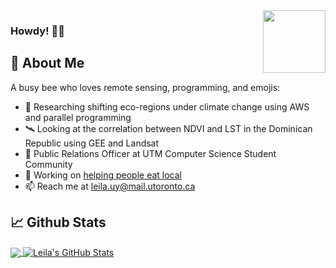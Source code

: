 <img align="right" width="100" src="https://media.giphy.com/media/13i9ZtOyDp7UK4/giphy.gif">

### Howdy! 👋🤠

## 🌻 About Me

A busy bee who loves remote sensing, programming, and emojis:
- 🍑 Researching shifting eco-regions under climate change using AWS and parallel programming
- 🛰️ Looking at the correlation between NDVI and LST in the Dominican Republic using GEE and Landsat
- 📣 Public Relations Officer at UTM Computer Science Student Community
- 🌱 Working on [helping people eat local](https://github.com/Greenie-Beenie/Buy-Green-Website)
- 📫 Reach me at leila.uy@mail.utoronto.ca

## 📈 Github Stats

<a href="https://github.com/Leila-U">
    <img align="center" src="https://github-readme-stats.vercel.app/api/top-langs/?username=Leila-U&langs_count=3&theme=vue" />
</a>

<a href="https://youtu.be/dQw4w9WgXcQ">
    <img align="center" src="https://github-readme-stats.vercel.app/api?username=Leila-U&show_icons=true&theme=vue&line_height=27" alt="Leila's GitHub Stats" />
</a>
